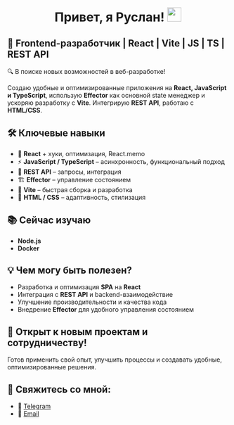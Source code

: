 <h1 align="center">Привет, я Руслан!
<img src="https://github.com/blackcater/blackcater/raw/main/images/Hi.gif" height="32"/></h1>
<h2>🚀 Frontend-разработчик | React | Vite | JS | TS | REST API</h2>

<p>🔍 В поиске новых возможностей в веб-разработке!</p>

<p>Создаю удобные и оптимизированные приложения на <strong>React, JavaScript и TypeScript</strong>, использую <strong>Effector</strong> как основной state менеджер и ускоряю разработку с <strong>Vite</strong>. Интегрирую <strong>REST API</strong>, работаю с <strong>HTML/CSS</strong>.</p>

<h2>🛠️ Ключевые навыки</h2>
<ul>
  <li>🔹 <strong>React</strong> + хуки, оптимизация, React.memo</li>
  <li>⚡ <strong>JavaScript / TypeScript</strong> – асинхронность, функциональный подход</li>
  <li>📡 <strong>REST API</strong> – запросы, интеграция</li>
  <li>🏗️ <strong>Effector</strong> – управление состоянием</li>
  <li>🚀 <strong>Vite</strong> – быстрая сборка и разработка</li>
  <li>🎨 <strong>HTML / CSS</strong> – адаптивность, стилизация</li>
</ul>

<h2>📚 Сейчас изучаю</h2>
<ul>
  <li><strong>Node.js</strong></li>
  <li><strong>Docker</strong></li>
</ul>

<h2>💡 Чем могу быть полезен?</h2>
<ul>
  <li>Разработка и оптимизация <strong>SPA</strong> на <strong>React</strong></li>
  <li>Интеграция с <strong>REST API</strong> и backend-взаимодействие</li>
  <li>Улучшение производительности и качества кода</li>
  <li>Внедрение <strong>Effector</strong> для удобного управления состоянием</li>
</ul>

<h2>🎯 Открыт к новым проектам и сотрудничеству!</h2>
<p>Готов применить свой опыт, улучшить процессы и создавать удобные, оптимизированные решения.</p>

<h2>📩 Свяжитесь со мной:</h2>
<ul>
  <li>💬 <a href="https://telegram.me/Salpan08">Telegram</a></li>
  <li>📧 <a href="mailto:rus2009ian@gmail.com">Email</a></li>
</ul>
